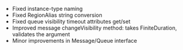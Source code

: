 * Fixed instance-type naming
* Fixed RegionAlias string conversion
* Fixed queue visibility timeout attributes get/set
* Improved message changeVisibility method: takes FiniteDuration, validates the argument
* Minor improvements in Message/Queue interface
